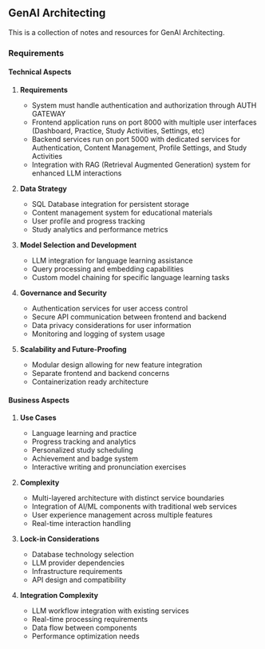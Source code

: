 ## GenAI Architecting

This is a collection of notes and resources for GenAI Architecting.

### Requirements

#### Technical Aspects

1. **Requirements**
   - System must handle authentication and authorization through AUTH GATEWAY
   - Frontend application runs on port 8000 with multiple user interfaces (Dashboard, Practice, Study Activities, Settings, etc)
   - Backend services run on port 5000 with dedicated services for Authentication, Content Management, Profile Settings, and Study Activities
   - Integration with RAG (Retrieval Augmented Generation) system for enhanced LLM interactions

2. **Data Strategy**
   - SQL Database integration for persistent storage
   - Content management system for educational materials
   - User profile and progress tracking
   - Study analytics and performance metrics

3. **Model Selection and Development**
   - LLM integration for language learning assistance
   - Query processing and embedding capabilities
   - Custom model chaining for specific language learning tasks

4. **Governance and Security**
   - Authentication services for user access control
   - Secure API communication between frontend and backend
   - Data privacy considerations for user information
   - Monitoring and logging of system usage

5. **Scalability and Future-Proofing**
   - Modular design allowing for new feature integration
   - Separate frontend and backend concerns
   - Containerization ready architecture

#### Business Aspects

1. **Use Cases**
   - Language learning and practice
   - Progress tracking and analytics
   - Personalized study scheduling
   - Achievement and badge system
   - Interactive writing and pronunciation exercises

2. **Complexity**
   - Multi-layered architecture with distinct service boundaries
   - Integration of AI/ML components with traditional web services
   - User experience management across multiple features
   - Real-time interaction handling

3. **Lock-in Considerations**
   - Database technology selection
   - LLM provider dependencies
   - Infrastructure requirements
   - API design and compatibility

4. **Integration Complexity**
   - LLM workflow integration with existing services
   - Real-time processing requirements
   - Data flow between components
   - Performance optimization needs


